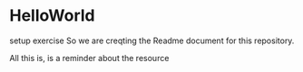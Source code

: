 # HelloWorld
setup exercise
So we are creqting the Readme document for this repository.

All this is, is a reminder about the resource
